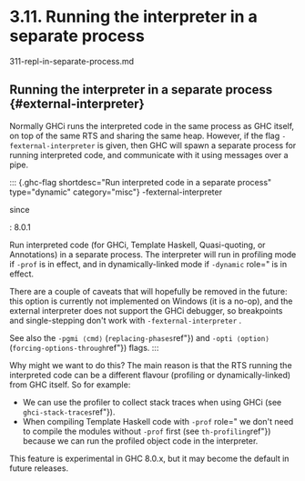 # 3.11. Running the interpreter in a separate process 

311-repl-in-separate-process.md

Running the interpreter in a separate process {#external-interpreter}
---------------------------------------------

Normally GHCi runs the interpreted code in the same process as GHC
itself, on top of the same RTS and sharing the same heap. However, if
the flag `-fexternal-interpreter`  is
given, then GHC will spawn a separate process for running interpreted
code, and communicate with it using messages over a pipe.

::: {.ghc-flag shortdesc="Run interpreted code in a separate process" type="dynamic" category="misc"}
-fexternal-interpreter

since

:   8.0.1

Run interpreted code (for GHCi, Template Haskell, Quasi-quoting, or
Annotations) in a separate process. The interpreter will run in
profiling mode if `-prof`  is in
effect, and in dynamically-linked mode if `-dynamic` 
role="  is in effect.

There are a couple of caveats that will hopefully be removed in the
future: this option is currently not implemented on Windows (it is a
no-op), and the external interpreter does not support the GHCi debugger,
so breakpoints and single-stepping don't work with
`-fexternal-interpreter` .

See also the `-pgmi ⟨cmd⟩` 
(`replacing-phases`ref"}) and
`-opti ⟨option⟩` 
(`forcing-options-through`ref"}) flags.
:::

Why might we want to do this? The main reason is that the RTS running
the interpreted code can be a different flavour (profiling or
dynamically-linked) from GHC itself. So for example:

-   We can use the profiler to collect stack traces when using GHCi (see
    `ghci-stack-traces`ref"}).
-   When compiling Template Haskell code with `-prof` 
    role="  we don't need to compile the modules without
    `-prof`  first (see
    `th-profiling`ref"}) because we can run the
    profiled object code in the interpreter.

This feature is experimental in GHC 8.0.x, but it may become the default
in future releases.
